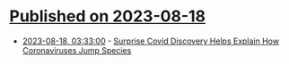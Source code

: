 # [Published on 2023-08-18](index.md)

* [2023-08-18, 03:33:00](https://soylentnews.org/article.pl?sid=23/08/17/0415211&from=rss) - [Surprise Covid Discovery Helps Explain How Coronaviruses Jump Species](https://soylentnews.org/article.pl?sid=23/08/17/0415211&from=rss)
